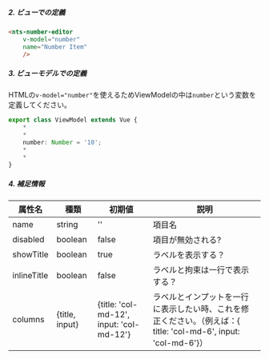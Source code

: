 ##### 2. ビューでの定義

```html
<nts-number-editor 
    v-model="number" 
    name="Number Item"
    />
```

##### 3. ビューモデルでの定義

HTMLの`v-model="number"`を使えるためViewModelの中は`number`という変数を定義してください。  

```ts
export class ViewModel extends Vue {
    *
    *
    number: Number = '10';
    *
    *
}
```
##### 4. 補足情報

| 属性名| 種類 | 初期値 | 説明 |
| --------------|------| -------- | ------|
| name | string | '' | 項目名 |
| disabled | boolean | false | 項目が無効される? |
| showTitle | boolean | true | ラベルを表示する？ |
| inlineTitle | boolean | false | ラベルと拘束は一行で表示する？ |
| columns | {title, input} | {title: 'col-md-12', input: 'col-md-12'} | ラベルとインプットを一行に表示したい時、これを修正ください。（例えば：{ title: 'col-md-6', input: 'col-md-6'}）|

